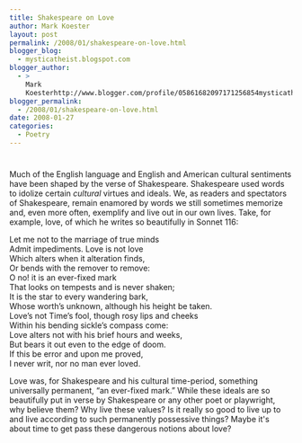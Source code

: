 ```yaml
---
title: Shakespeare on Love
author: Mark Koester
layout: post
permalink: /2008/01/shakespeare-on-love.html
blogger_blog:
  - mysticatheist.blogspot.com
blogger_author:
  - >
    Mark
    Koesterhttp://www.blogger.com/profile/05861682097171256854mysticatheist@gmail.com
blogger_permalink:
  - /2008/01/shakespeare-on-love.html
date: 2008-01-27
categories:
  - Poetry
---
```

# 

Much of the English language and English and American cultural sentiments have been shaped by the verse of Shakespeare. Shakespeare used words to idolize certain *cultural* virtues and ideals. We, as readers and spectators of Shakespeare, remain enamored by words we still sometimes memorize and, even more often, exemplify and live out in our own lives. 
Take, for example, love, of which he writes so beautifully in Sonnet 116:

Let me not to the marriage of true minds  
Admit impediments. Love is not love  
Which alters when it alteration finds,  
Or bends with the remover to remove:  
O no! it is an ever-fixed mark  
That looks on tempests and is never shaken;  
It is the star to every wandering bark,  
Whose worth’s unknown, although his height be taken.  
Love’s not Time’s fool, though rosy lips and cheeks  
Within his bending sickle’s compass come:  
Love alters not with his brief hours and weeks,  
But bears it out even to the edge of doom.  
If this be error and upon me proved,  
I never writ, nor no man ever loved.

Love was, for Shakespeare and his cultural time-period, something universally permanent, “an ever-fixed mark.” While these ideals are so beautifully put in verse by Shakespeare or any other poet or playwright, why believe them? Why live these values? Is it really so good to live up to and live according to such permanently possessive things? Maybe it's about time to get pass these dangerous notions about love?

 

 

 

 